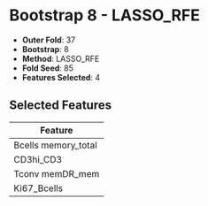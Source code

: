 # Bootstrap 8 - LASSO_RFE

- **Outer Fold**: 37
- **Bootstrap**: 8
- **Method**: LASSO_RFE
- **Fold Seed**: 85
- **Features Selected**: 4

## Selected Features

| Feature |
|---------|
| Bcells memory_total |
| CD3hi_CD3 |
| Tconv memDR_mem |
| Ki67_Bcells |
